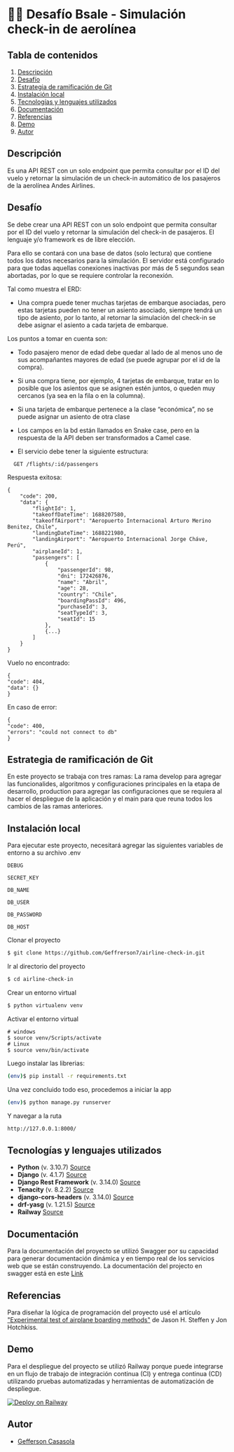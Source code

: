 # 🧑‍💻 Desafío Bsale - Simulación check-in de aerolínea

## Tabla de contenidos

1. [Descripción](#descripción)
2. [Desafío](#desafío)
3. [Estrategia de ramificación de Git](#estrategia-de-ramificación-de-git)
4. [Instalación local](#instalación-local)
5. [Tecnologías y lenguajes utilizados](#Tecnologías-y-lenguajes-utilizados)
6. [Documentación](#documentación)
7. [Referencias](#referencias)
8. [Demo](#demo)
9. [Autor](#Autor)

## Descripción

Es una API REST con un solo endpoint que permita consultar por el ID del vuelo y retornar la simulación de un check-in automático de los pasajeros de la aerolínea Andes Airlines.

## Desafío

Se debe crear una API REST con un solo endpoint que permita consultar por el ID del vuelo y retornar la simulación del check-in de pasajeros. El lenguaje y/o framework es de libre elección.

Para ello se contará con una base de datos (solo lectura) que contiene todos los datos necesarios para la simulación. El servidor está configurado para que todas aquellas conexiones inactivas por más de 5 segundos sean abortadas, por lo que se requiere controlar la reconexión.

Tal como muestra el ERD:

* Una compra puede tener muchas tarjetas de embarque asociadas, pero estas tarjetas pueden no tener un asiento asociado, siempre tendrá un tipo de asiento, por lo tanto, al retornar la simulación del check-in se debe asignar el asiento a cada tarjeta de embarque.

Los puntos a tomar en cuenta son:

* Todo pasajero menor de edad debe quedar al lado de al menos uno de sus acompañantes mayores de edad (se puede agrupar por el id de la compra).

* Si una compra tiene, por ejemplo, 4 tarjetas de embarque, tratar en lo posible que los asientos que se asignen estén juntos, o queden muy cercanos (ya sea en la fila o en la columna).

* Si una tarjeta de embarque pertenece a la clase “económica”, no se puede asignar un asiento de otra clase

* Los campos en la bd están llamados en Snake case, pero en la respuesta de la API deben ser transformados a Camel case.

* El servicio debe tener la siguiente estructura:

```http
  GET /flights/:id/passengers
```

Respuesta exitosa:

```
{
    "code": 200,
    "data": {
        "flightId": 1,
        "takeoffDateTime": 1688207580,
        "takeoffAirport": "Aeropuerto Internacional Arturo Merino Benitez, Chile",
        "landingDateTime": 1688221980,
        "landingAirport": "Aeropuerto Internacional Jorge Cháve, Perú",
        "airplaneId": 1,
        "passengers": [
            {
                "passengerId": 98,
                "dni": 172426876,
                "name": "Abril",
                "age": 28,
                "country": "Chile",
                "boardingPassId": 496,
                "purchaseId": 3,
                "seatTypeId": 3,
                "seatId": 15
            },
            {...}
        ]
    }
}
```

Vuelo no encontrado:

```
{
"code": 404,
"data": {}
}
```

En caso de error:

```
{
"code": 400,
"errors": "could not connect to db"
}

```

## Estrategia de ramificación de Git

En este proyecto se trabaja con tres ramas:
La rama develop para agregar las funcionalides, algoritmos y configuraciones principales en la etapa de desarrollo, production para agregar las configuraciones que se requiera al hacer el despliegue de la aplicación y el main para que reuna todos los cambios de las ramas anteriores.

## Instalación local

Para ejecutar este proyecto, necesitará agregar las siguientes variables de entorno a su archivo .env

`DEBUG`

`SECRET_KEY`

`DB_NAME`

`DB_USER`

`DB_PASSWORD`

`DB_HOST`

Clonar el proyecto

```bash
$ git clone https://github.com/Geffrerson7/airline-check-in.git
```

Ir al directorio del proyecto

```bash
$ cd airline-check-in
```

Crear un entorno virtual

```sh
$ python virtualenv venv
```

Activar el entorno virtual

```
# windows
$ source venv/Scripts/activate
# Linux
$ source venv/bin/activate
```

Luego instalar las librerias:

```sh
(env)$ pip install -r requirements.txt
```

Una vez concluido todo eso, procedemos a iniciar la app

```bash
(env)$ python manage.py runserver
```

Y navegar a la ruta

```sh
http://127.0.0.1:8000/
```

## Tecnologías y lenguajes utilizados

* **Python** (v. 3.10.7) [Source](https://www.python.org/)
* **Django** (v. 4.1.7)  [Source](https://www.djangoproject.com/)
* **Django Rest Framework** (v. 3.14.0) [Source](https://www.django-rest-framework.org/)
* **Tenacity** (v. 8.2.2) [Source](https://tenacity.readthedocs.io/en/latest/)
* **django-cors-headers** (v. 3.14.0) [Source](https://pypi.org/project/django-cors-headers/)
* **drf-yasg** (v. 1.21.5) [Source](https://drf-yasg.readthedocs.io/en/stable/)
* **Railway**  [Source](https://docs.railway.app/)

## Documentación
Para la documentación del proyecto se utilizó Swagger por su capacidad para generar documentación dinámica y en tiempo real de los servicios web que se están construyendo.
La documentación del projecto en swagger está en este [Link](http://example.com/)

## Referencias

Para diseñar la lógica de programación del proyecto usé el artículo ["Experimental test of airplane boarding methods"](https://arxiv.org/pdf/1108.5211.pdf) de Jason H. Steffen y Jon Hotchkiss.

## Demo
Para el despliegue del proyecto se utilizó Railway porque puede integrarse en un flujo de trabajo de integración continua (CI) y entrega continua (CD) utilizando pruebas automatizadas y herramientas de automatización de despliegue.

[![Deploy on Railway](https://railway.app/button.svg)](https://railway.app/new/template/ZweBXA)

## Autor

- [Gefferson Casasola](https://github.com/Geffrerson7)
